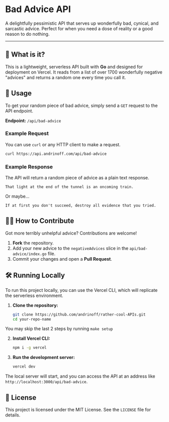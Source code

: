 # Bad Advice API

A delightfully pessimistic API that serves up wonderfully bad, cynical, and sarcastic advice. Perfect for when you need a dose of reality or a good reason to do nothing.

---

## 🤔 What is it?

This is a lightweight, serverless API built with **Go** and designed for deployment on Vercel. It reads from a list of over 1700 wonderfully negative "advices" and returns a random one every time you call it.

## 🚀 Usage

To get your random piece of bad advice, simply send a `GET` request to the API endpoint.

**Endpoint:** `/api/bad-advice`

### Example Request

You can use `curl` or any HTTP client to make a request.

```bash
curl https://api.andrinoff.com/api/bad-advice
```

### Example Response

The API will return a random piece of advice as a plain text response.

```
That light at the end of the tunnel is an oncoming train.
```

Or maybe...

```
If at first you don't succeed, destroy all evidence that you tried.
```

## 🧑‍💻 How to Contribute

Got more terribly unhelpful advice? Contributions are welcome!

1.  **Fork** the repository.
2.  Add your new advice to the `negativeAdvices` slice in the `api/bad-advice/index.go` file.
3.  Commit your changes and open a **Pull Request**.

## 🛠️ Running Locally

To run this project locally, you can use the Vercel CLI, which will replicate the serverless environment.

1.  **Clone the repository:**

    ```bash
    git clone https://github.com/andrinoff/rather-cool-APIs.git
    cd your-repo-name
    ```

You may skip the last 2 steps by running `make setup`

2.  **Install Vercel CLI:**

    ```bash
    npm i -g vercel
    ```

3.  **Run the development server:**

    ```bash
    vercel dev
    ```

The local server will start, and you can access the API at an address like `http://localhost:3000/api/bad-advice`.

## 📜 License

This project is licensed under the MIT License. See the `LICENSE` file for details.
